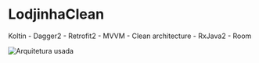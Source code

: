 # LodjinhaClean

Koltin - Dagger2 - Retrofit2 - MVVM - Clean architecture - RxJava2 - Room


![Arquitetura usada](https://cdn-images-1.medium.com/max/800/1*a-AUcEVdyRJhIepo9JyJBw.png)
